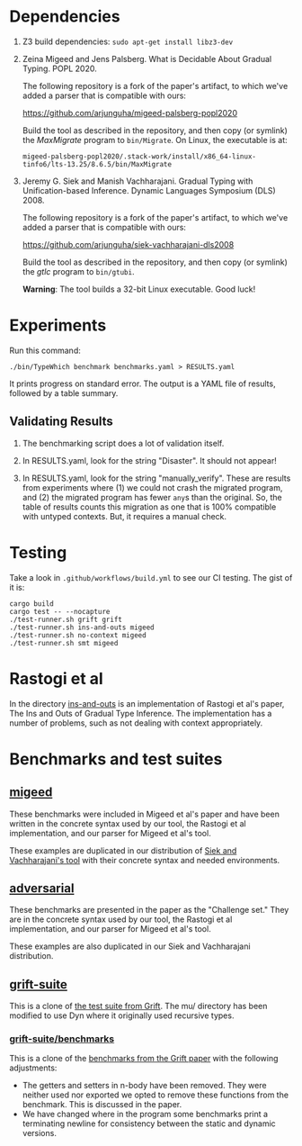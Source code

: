 
# Dependencies

1. Z3 build dependencies: `sudo apt-get install libz3-dev`

2. Zeina Migeed and Jens Palsberg. What is Decidable About Gradual Typing.
   POPL 2020.

   The following repository is a fork of the paper's artifact, to which we've
   added a parser that is compatible with ours:

   https://github.com/arjunguha/migeed-palsberg-popl2020

   Build the tool as described in the repository, and then copy (or symlink)
   the *MaxMigrate* program to `bin/Migrate`. On Linux, the executable is at:

   `migeed-palsberg-popl2020/.stack-work/install/x86_64-linux-tinfo6/lts-13.25/8.6.5/bin/MaxMigrate`

3. Jeremy G. Siek and Manish Vachharajani. Gradual Typing with Unification-based
   Inference. Dynamic Languages Symposium (DLS) 2008.

   The following repository is a fork of the paper's artifact, to which we've
   added a parser that is compatible with ours:

   https://github.com/arjunguha/siek-vachharajani-dls2008

   Build the tool as described in the repository, and then copy (or symlink)
   the *gtlc* program to `bin/gtubi`.

   **Warning**: The tool builds a 32-bit Linux executable. Good luck!

# Experiments

Run this command:

```
./bin/TypeWhich benchmark benchmarks.yaml > RESULTS.yaml
```

It prints progress on standard error. The output is a YAML file of results,
followed by a table summary. 

## Validating Results

1. The benchmarking script does a lot of validation itself.

2. In RESULTS.yaml, look for the string "Disaster". It should not appear!

3. In RESULTS.yaml, look for the string "manually_verify". These are results
   from experiments where (1) we could not crash the migrated program, and
   (2) the migrated program has fewer `any`s than the original. So, the
   table of results counts this migration as one that is 100% compatible with
   untyped contexts. But, it requires a manual check.




# Testing

Take a look in `.github/workflows/build.yml` to see our CI
testing. The gist of it is:

```
cargo build
cargo test -- --nocapture
./test-runner.sh grift grift
./test-runner.sh ins-and-outs migeed
./test-runner.sh no-context migeed
./test-runner.sh smt migeed
```

# Rastogi et al

In the directory [ins-and-outs](ins-and-outs/) is an implementation of Rastogi
et al's paper, The Ins and Outs of Gradual Type Inference. The implementation
has a number of problems, such as not dealing with context appropriately.

# Benchmarks and test suites

## [migeed](migeed)

These benchmarks were included in Migeed et al's paper and have been written in
the concrete syntax used by our tool, the Rastogi et al implementation, and our
parser for Migeed et al's tool.

These examples are duplicated in our distribution of [Siek and Vachharajani's
tool](https://github.com/arjunguha/siek-vachharajani-dls2008) with their
concrete syntax and needed environments.

## [adversarial](adversarial)

These benchmarks are presented in the paper as the "Challenge set." They are in
the concrete syntax used by our tool, the Rastogi et al implementation, and our
parser for Migeed et al's tool.

These examples are also duplicated in our Siek and Vachharajani distribution.

## [grift-suite](grift-suite)

This is a clone of [the test suite from
Grift](https://github.com/Gradual-Typing/Grift/tree/master/tests/suite). The
mu/ directory has been modified to use Dyn where it originally used recursive
types.

### [grift-suite/benchmarks](grift-suite/benchmarks)

This is a clone of the [benchmarks from the Grift
paper](https://github.com/Gradual-Typing/benchmarks) with the following
adjustments:

- The getters and setters in n-body have been removed. They were neither used
nor exported we opted to remove these functions from the benchmark. This is
discussed in the paper.
- We have changed where in the program some benchmarks print a terminating
newline for consistency between the static and dynamic versions.
